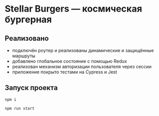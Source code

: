 # Stellar Burgers — космическая бургерная

## Реализовано
- подключён роутер и реализованы динамические и защищённые маршруты
- добавлено глобальное состояние с помощью Redux
- реализован механизм авторизации пользователя через сессии
- приложение покрыто тестами на Cypress и Jest

## Запуск проекта
<code>npm i</code>

<code>npm run start</code>
